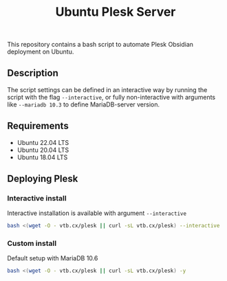 <h1 align="center">Ubuntu Plesk Server</h1>
<p  align="center">
<a href="http://www.apache.org/licenses/LICENSE-2.0"><img src="http://img.shields.io/badge/license-Apache 2-blue.svg" alt="" class="loading" id="image-hash-bc6178aff0e15ee8f4edae603da1dae0507fe3b777dd8805798f27346188a087"></a>
<a href="https://travis-ci.org/VirtuBox/ubuntu-plesk-server"><img src="https://img.shields.io/travis/VirtuBox/ubuntu-plesk-server" alt="" class="loading" id="image-hash-82e1c6d8511303293d97069a09b0af49d3663e60ba7776ae8a0070d3f5341a53"></a>
<img src="https://img.shields.io/github/last-commit/VirtuBox/ubuntu-plesk-server" alt="" class="loading" id="image-hash-f064751bd7f01bbca0f077a9287d0d81a8fb4ebecef5bbc4363f37358ae6a9df"></p>
</p>

This repository contains a bash script to automate Plesk Obsidian deployment on Ubuntu.

## Description

The script settings can be defined in an interactive way by running the script with the flag `--interactive`, or fully non-interactive with arguments like `--mariadb 10.3` to define MariaDB-server version.

## Requirements

* Ubuntu 22.04 LTS
* Ubuntu 20.04 LTS
* Ubuntu 18.04 LTS

## Deploying Plesk

### Interactive install

Interactive installation is available with argument `--interactive`

```bash
bash <(wget -O - vtb.cx/plesk || curl -sL vtb.cx/plesk) --interactive
```

### Custom install

Default setup with MariaDB 10.6

```bash
bash <(wget -O - vtb.cx/plesk || curl -sL vtb.cx/plesk) -y
```
